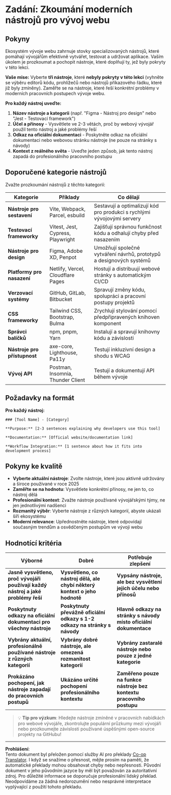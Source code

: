 <!--
CO_OP_TRANSLATOR_METADATA:
{
  "original_hash": "17b8ec8e85d99e27dcb3f73842e583be",
  "translation_date": "2025-10-24T20:47:43+00:00",
  "source_file": "1-getting-started-lessons/1-intro-to-programming-languages/assignment.md",
  "language_code": "cs"
}
-->
# Zadání: Zkoumání moderních nástrojů pro vývoj webu

## Pokyny

Ekosystém vývoje webu zahrnuje stovky specializovaných nástrojů, které pomáhají vývojářům efektivně vytvářet, testovat a udržovat aplikace. Vaším úkolem je prozkoumat a pochopit nástroje, které doplňují ty, jež byly pokryty v této lekci.

**Vaše mise:** Vyberte **tři nástroje**, které **nebyly pokryty v této lekci** (vyhněte se výběru editorů kódu, prohlížečů nebo nástrojů příkazového řádku, které již byly zmíněny). Zaměřte se na nástroje, které řeší konkrétní problémy v moderních pracovních postupech vývoje webu.

**Pro každý nástroj uveďte:**

1. **Název nástroje a kategorii** (např. "Figma - Nástroj pro design" nebo "Jest - Testovací framework")
2. **Účel a přínosy** - Vysvětlete ve 2-3 větách, proč by webový vývojář použil tento nástroj a jaké problémy řeší
3. **Odkaz na oficiální dokumentaci** - Poskytněte odkaz na oficiální dokumentaci nebo webovou stránku nástroje (ne pouze na stránky s návody)
4. **Kontext z reálného světa** - Uveďte jeden způsob, jak tento nástroj zapadá do profesionálního pracovního postupu

## Doporučené kategorie nástrojů

Zvažte prozkoumání nástrojů z těchto kategorií:

| Kategorie | Příklady | Co dělají |
|-----------|----------|-----------|
| **Nástroje pro sestavení** | Vite, Webpack, Parcel, esbuild | Sestavují a optimalizují kód pro produkci s rychlými vývojovými servery |
| **Testovací frameworky** | Vitest, Jest, Cypress, Playwright | Zajišťují správnou funkčnost kódu a odhalují chyby před nasazením |
| **Nástroje pro design** | Figma, Adobe XD, Penpot | Umožňují společné vytváření návrhů, prototypů a designových systémů |
| **Platformy pro nasazení** | Netlify, Vercel, Cloudflare Pages | Hostují a distribuují webové stránky s automatickým CI/CD |
| **Verzovací systémy** | GitHub, GitLab, Bitbucket | Spravují změny kódu, spolupráci a pracovní postupy projektů |
| **CSS frameworky** | Tailwind CSS, Bootstrap, Bulma | Zrychlují stylování pomocí předpřipravených knihoven komponent |
| **Správci balíčků** | npm, pnpm, Yarn | Instalují a spravují knihovny kódu a závislosti |
| **Nástroje pro přístupnost** | axe-core, Lighthouse, Pa11y | Testují inkluzivní design a shodu s WCAG |
| **Vývoj API** | Postman, Insomnia, Thunder Client | Testují a dokumentují API během vývoje |

## Požadavky na formát

**Pro každý nástroj:**
```
### [Tool Name] - [Category]

**Purpose:** [2-3 sentences explaining why developers use this tool]

**Documentation:** [Official website/documentation link]

**Workflow Integration:** [1 sentence about how it fits into development process]
```

## Pokyny ke kvalitě

- **Vyberte aktuální nástroje**: Zvolte nástroje, které jsou aktivně udržovány a široce používané v roce 2025
- **Zaměřte se na hodnotu**: Vysvětlete konkrétní přínosy, ne jen to, co nástroj dělá
- **Profesionální kontext**: Zvažte nástroje používané vývojářskými týmy, ne jen jednotlivými nadšenci
- **Rozmanitý výběr**: Vyberte nástroje z různých kategorií, abyste ukázali šíři ekosystému
- **Moderní relevance**: Upřednostněte nástroje, které odpovídají současným trendům a osvědčeným postupům ve vývoji webu

## Hodnotící kritéria

| Výborné | Dobré | Potřebuje zlepšení |
|---------|-------|--------------------|
| **Jasně vysvětleno, proč vývojáři používají každý nástroj a jaké problémy řeší** | **Vysvětleno, co nástroj dělá, ale chybí některý kontext o jeho hodnotě** | **Vypsány nástroje, ale bez vysvětlení jejich účelu nebo přínosů** |
| **Poskytnuty odkazy na oficiální dokumentaci pro všechny nástroje** | **Poskytnuty převážně oficiální odkazy s 1-2 odkazy na stránky s návody** | **Hlavně odkazy na stránky s návody místo oficiální dokumentace** |
| **Vybrány aktuální, profesionálně používané nástroje z různých kategorií** | **Vybrány dobré nástroje, ale omezená rozmanitost kategorií** | **Vybrány zastaralé nástroje nebo pouze z jedné kategorie** |
| **Prokázáno pochopení, jak nástroje zapadají do pracovních postupů** | **Ukázáno určité pochopení profesionálního kontextu** | **Zaměřeno pouze na funkce nástroje bez kontextu pracovního postupu** |

> 💡 **Tip pro výzkum**: Hledejte nástroje zmíněné v pracovních nabídkách pro webové vývojáře, zkontrolujte populární průzkumy mezi vývojáři nebo prozkoumejte závislosti používané úspěšnými open-source projekty na GitHubu!

---

**Prohlášení**:  
Tento dokument byl přeložen pomocí služby AI pro překlady [Co-op Translator](https://github.com/Azure/co-op-translator). I když se snažíme o přesnost, mějte prosím na paměti, že automatické překlady mohou obsahovat chyby nebo nepřesnosti. Původní dokument v jeho původním jazyce by měl být považován za autoritativní zdroj. Pro důležité informace se doporučuje profesionální lidský překlad. Neodpovídáme za žádná nedorozumění nebo nesprávné interpretace vyplývající z použití tohoto překladu.